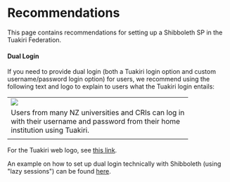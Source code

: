 # Recommendations

This page contains recommendations for setting up a Shibboleth SP in the Tuakiri Federation.

#### Dual Login

If you need to provide dual login (both a Tuakiri login option and custom username/password login option) for users, we recommend using the following text and logo to explain to users what the Tuakiri login entails:

|     |
| --- |
| ![](https://rapidconnect.tuakiri.ac.nz/REANNZ_Tuakiri_service_234x82.png) |
| Users from many NZ universities and CRIs can log in  <br>with their username and password from their home  <br>institution using Tuakiri. |
| **<Log in button>** |

For the Tuakiri web logo, see [this link](https://reannz.atlassian.net/wiki/spaces/Tuakiri/pages/3815538811/Logos).

An example on how to set up dual login technically with Shibboleth (using "lazy sessions") can be found [here](https://aai.kuleuven.be/shibboleth/examples/lazysessions/).